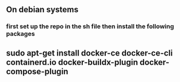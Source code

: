 ## On debian systems 
### first set up the repo in the sh file then install the following packages
## sudo apt-get install docker-ce docker-ce-cli containerd.io docker-buildx-plugin docker-compose-plugin
